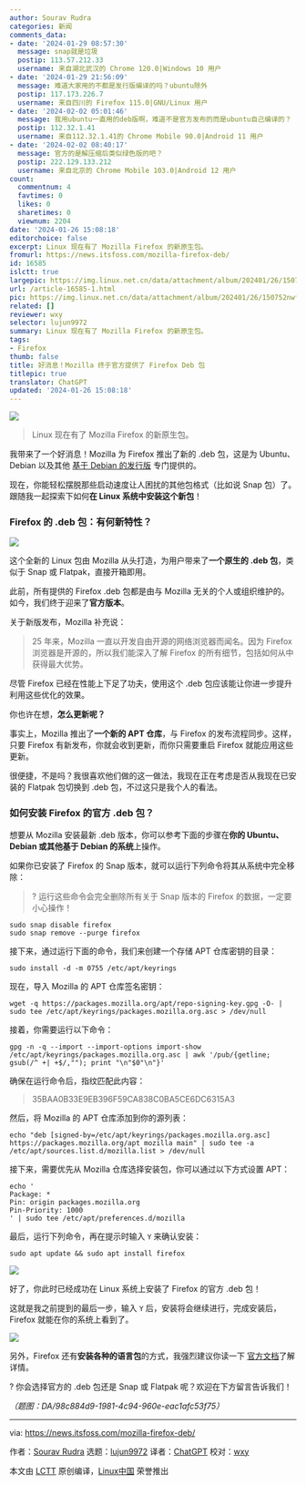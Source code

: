 ```yaml
---
author: Sourav Rudra
categories: 新闻
comments_data:
- date: '2024-01-29 08:57:30'
  message: snap就是垃圾
  postip: 113.57.212.33
  username: 来自湖北武汉的 Chrome 120.0|Windows 10 用户
- date: '2024-01-29 21:56:09'
  message: 难道大家用的不都是发行版编译的吗？ubuntu除外
  postip: 117.173.226.7
  username: 来自四川的 Firefox 115.0|GNU/Linux 用户
- date: '2024-02-02 05:01:46'
  message: 我用ubuntu一直用的deb版啊，难道不是官方发布的而是ubuntu自己编译的？
  postip: 112.32.1.41
  username: 来自112.32.1.41的 Chrome Mobile 90.0|Android 11 用户
- date: '2024-02-02 08:40:17'
  message: 官方的是解压缩后类似绿色版的吧？
  postip: 222.129.133.212
  username: 来自北京的 Chrome Mobile 103.0|Android 12 用户
count:
  commentnum: 4
  favtimes: 0
  likes: 0
  sharetimes: 0
  viewnum: 2204
date: '2024-01-26 15:08:18'
editorchoice: false
excerpt: Linux 现在有了 Mozilla Firefox 的新原生包。
fromurl: https://news.itsfoss.com/mozilla-firefox-deb/
id: 16585
islctt: true
largepic: https://img.linux.net.cn/data/attachment/album/202401/26/150752nwf3fimewwilyfii.jpg
url: /article-16585-1.html
pic: https://img.linux.net.cn/data/attachment/album/202401/26/150752nwf3fimewwilyfii.jpg.thumb.jpg
related: []
reviewer: wxy
selector: lujun9972
summary: Linux 现在有了 Mozilla Firefox 的新原生包。
tags:
- Firefox
thumb: false
title: 好消息！Mozilla 终于官方提供了 Firefox Deb 包
titlepic: true
translator: ChatGPT
updated: '2024-01-26 15:08:18'
---
```


![](/data/attachment/album/202401/26/150752nwf3fimewwilyfii.jpg)



> 
> Linux 现在有了 Mozilla Firefox 的新原生包。
> 
> 
> 


我带来了一个好消息！Mozilla 为 Firefox 推出了新的 .deb 包，这是为 Ubuntu、Debian 以及其他 [基于 Debian 的发行版](https://itsfoss.com/debian-based-distros/) 专门提供的。


现在，你能轻松摆脱那些启动速度让人困扰的其他包格式（比如说 Snap 包）了。跟随我一起探索下如何**在 Linux 系统中安装这个新包**！


### Firefox 的 .deb 包：有何新特性？


![](/data/attachment/album/202401/26/150820xrbuoau0k3ebrwzo.png)


这个全新的 Linux 包由 Mozilla 从头打造，为用户带来了**一个原生的 .deb 包**，类似于 Snap 或 Flatpak，直接开箱即用。


此前，所有提供的 Firefox .deb 包都是由与 Mozilla 无关的个人或组织维护的。如今，我们终于迎来了**官方版本**。


关于新版发布，Mozilla 补充说：



> 
> 25 年来，Mozilla 一直以开发自由开源的网络浏览器而闻名。因为 Firefox 浏览器是开源的，所以我们能深入了解 Firefox 的所有细节，包括如何从中获得最大优势。
> 
> 
> 


尽管 Firefox 已经在性能上下足了功夫，使用这个 .deb 包应该能让你进一步提升利用这些优化的效果。


你也许在想，**怎么更新呢？**


事实上，Mozilla 推出了**一个新的 APT 仓库**，与 Firefox 的发布流程同步。这样，只要 Firefox 有新发布，你就会收到更新，而你只需要重启 Firefox 就能应用这些更新。


很便捷，不是吗？我很喜欢他们做的这一做法，我现在正在考虑是否从我现在已安装的 Flatpak 包切换到 .deb 包，不过这只是我个人的看法。


### 如何安装 Firefox 的官方 .deb 包？


想要从 Mozilla 安装最新 .deb 版本，你可以参考下面的步骤在**你的 Ubuntu、Debian 或其他基于 Debian 的系统**上操作。


如果你已安装了 Firefox 的 Snap 版本，就可以运行下列命令将其从系统中完全移除：



> 
> ? 运行这些命令会完全删除所有关于 Snap 版本的 Firefox 的数据，一定要小心操作！
> 
> 
> 



```
sudo snap disable firefox
sudo snap remove --purge firefox

```

接下来，通过运行下面的命令，我们来创建一个存储 APT 仓库密钥的目录：



```
sudo install -d -m 0755 /etc/apt/keyrings

```

现在，导入 Mozilla 的 APT 仓库签名密钥：



```
wget -q https://packages.mozilla.org/apt/repo-signing-key.gpg -O- | sudo tee /etc/apt/keyrings/packages.mozilla.org.asc > /dev/null

```

接着，你需要运行以下命令：



```
gpg -n -q --import --import-options import-show /etc/apt/keyrings/packages.mozilla.org.asc | awk '/pub/{getline; gsub(/^ +| +$/,""); print "\n"$0"\n"}'

```

确保在运行命令后，指纹匹配此内容：



> 
> 35BAA0B33E9EB396F59CA838C0BA5CE6DC6315A3
> 
> 
> 


然后，将 Mozilla 的 APT 仓库添加到你的源列表：



```
echo "deb [signed-by=/etc/apt/keyrings/packages.mozilla.org.asc] https://packages.mozilla.org/apt mozilla main" | sudo tee -a /etc/apt/sources.list.d/mozilla.list > /dev/null

```

接下来，需要优先从 Mozilla 仓库选择安装包，你可以通过以下方式设置 APT：



```
echo '
Package: *
Pin: origin packages.mozilla.org
Pin-Priority: 1000
' | sudo tee /etc/apt/preferences.d/mozilla

```

最后，运行下列命令，再在提示时输入 `Y` 来确认安装：



```
sudo apt update && sudo apt install firefox

```

![](/data/attachment/album/202401/26/150820njb0bcwmktzkwd9r.png)


好了，你此时已经成功在 Linux 系统上安装了 Firefox 的官方 .deb 包！


这就是我之前提到的最后一步，输入 `Y` 后，安装将会继续进行，完成安装后，Firefox 就能在你的系统上看到了。


![](/data/attachment/album/202401/26/150821goodottxredtyadd.png)


另外，Firefox 还有**安装各种的语言包**的方式，我强烈建议你读一下 [官方文档](https://support.mozilla.org/en-US/kb/install-firefox-linux)了解详情。


? 你会选择官方的 .deb 包还是 Snap 或 Flatpak 呢？欢迎在下方留言告诉我们！


*（题图：DA/98c884d9-1981-4c94-960e-eac1afc53f75）*




---


via: <https://news.itsfoss.com/mozilla-firefox-deb/>


作者：[Sourav Rudra](https://news.itsfoss.com/author/sourav/) 选题：[lujun9972](https://github.com/lujun9972) 译者：[ChatGPT](https://linux.cn/lctt/ChatGPT) 校对：[wxy](https://github.com/wxy)


本文由 [LCTT](https://github.com/LCTT/TranslateProject) 原创编译，[Linux中国](https://linux.cn/) 荣誉推出